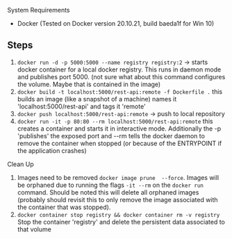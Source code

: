 System Requirements
* Docker (Tested on Docker version 20.10.21, build baeda1f for Win 10)

## Steps
1) `docker run -d -p 5000:5000 --name registry registry:2` -> starts docker container for a local docker registry. This runs in daemon mode and publishes port 5000. (not sure what about this command configures the volume. Maybe that is contained in the image)
2) `docker build -t localhost:5000/rest-api:remote -f Dockerfile .` this builds an image (like a snapshot of a machine) names it 'localhost:5000/rest-api' and tags it 'remote'
3) `docker push localhost:5000/rest-api:remote` -> push to local repository
4) `docker run -it -p 80:80 --rm localhost:5000/rest-api:remote` this creates a container and starts it in interactive mode. Additionally the -p 'publishes' the exposed port and --rm tells the docker daemon to remove the container when stopped (or because of the ENTRYPOINT if the application crashes)

Clean Up
1) Images need to be removed `docker image prune  --force`. Images will be orphaned due to running the flags `-it --rm` on the `docker run` command. Should be noted this will delete all orphaned images (probably should revisit this to only remove the image associated with the container that was stopped).
2) `docker container stop registry && docker container rm -v registry` Stop the container 'registry' and delete the persistent data associated to that volume